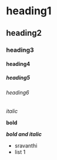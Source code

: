 # heading1
## heading2
### heading3
#### heading4
##### heading5
###### heading6
*italic*

**bold**

***bold and italic***
- sravanthi
 - list 1
